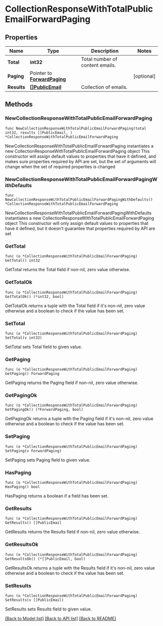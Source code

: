 # CollectionResponseWithTotalPublicEmailForwardPaging

## Properties

Name | Type | Description | Notes
------------ | ------------- | ------------- | -------------
**Total** | **int32** | Total number of content emails. | 
**Paging** | Pointer to [**ForwardPaging**](ForwardPaging.md) |  | [optional] 
**Results** | [**[]PublicEmail**](PublicEmail.md) | Collection of emails. | 

## Methods

### NewCollectionResponseWithTotalPublicEmailForwardPaging

`func NewCollectionResponseWithTotalPublicEmailForwardPaging(total int32, results []PublicEmail, ) *CollectionResponseWithTotalPublicEmailForwardPaging`

NewCollectionResponseWithTotalPublicEmailForwardPaging instantiates a new CollectionResponseWithTotalPublicEmailForwardPaging object
This constructor will assign default values to properties that have it defined,
and makes sure properties required by API are set, but the set of arguments
will change when the set of required properties is changed

### NewCollectionResponseWithTotalPublicEmailForwardPagingWithDefaults

`func NewCollectionResponseWithTotalPublicEmailForwardPagingWithDefaults() *CollectionResponseWithTotalPublicEmailForwardPaging`

NewCollectionResponseWithTotalPublicEmailForwardPagingWithDefaults instantiates a new CollectionResponseWithTotalPublicEmailForwardPaging object
This constructor will only assign default values to properties that have it defined,
but it doesn't guarantee that properties required by API are set

### GetTotal

`func (o *CollectionResponseWithTotalPublicEmailForwardPaging) GetTotal() int32`

GetTotal returns the Total field if non-nil, zero value otherwise.

### GetTotalOk

`func (o *CollectionResponseWithTotalPublicEmailForwardPaging) GetTotalOk() (*int32, bool)`

GetTotalOk returns a tuple with the Total field if it's non-nil, zero value otherwise
and a boolean to check if the value has been set.

### SetTotal

`func (o *CollectionResponseWithTotalPublicEmailForwardPaging) SetTotal(v int32)`

SetTotal sets Total field to given value.


### GetPaging

`func (o *CollectionResponseWithTotalPublicEmailForwardPaging) GetPaging() ForwardPaging`

GetPaging returns the Paging field if non-nil, zero value otherwise.

### GetPagingOk

`func (o *CollectionResponseWithTotalPublicEmailForwardPaging) GetPagingOk() (*ForwardPaging, bool)`

GetPagingOk returns a tuple with the Paging field if it's non-nil, zero value otherwise
and a boolean to check if the value has been set.

### SetPaging

`func (o *CollectionResponseWithTotalPublicEmailForwardPaging) SetPaging(v ForwardPaging)`

SetPaging sets Paging field to given value.

### HasPaging

`func (o *CollectionResponseWithTotalPublicEmailForwardPaging) HasPaging() bool`

HasPaging returns a boolean if a field has been set.

### GetResults

`func (o *CollectionResponseWithTotalPublicEmailForwardPaging) GetResults() []PublicEmail`

GetResults returns the Results field if non-nil, zero value otherwise.

### GetResultsOk

`func (o *CollectionResponseWithTotalPublicEmailForwardPaging) GetResultsOk() (*[]PublicEmail, bool)`

GetResultsOk returns a tuple with the Results field if it's non-nil, zero value otherwise
and a boolean to check if the value has been set.

### SetResults

`func (o *CollectionResponseWithTotalPublicEmailForwardPaging) SetResults(v []PublicEmail)`

SetResults sets Results field to given value.



[[Back to Model list]](../README.md#documentation-for-models) [[Back to API list]](../README.md#documentation-for-api-endpoints) [[Back to README]](../README.md)


